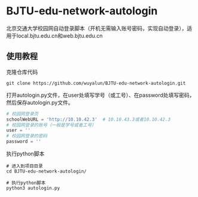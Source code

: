 # BJTU-edu-network-autologin
北京交通大学校园网自动登录脚本（开机无需输入账号密码，实现自动登录），适用于local.bjtu.edu.cn和web.bjtu.edu.cn



## 使用教程

克隆仓库代码

```shell
git clone https://github.com/wuyalun/BJTU-edu-network-autologin.git
```

打开autologin.py文件，在user处填写学号（或工号）、在password处填写密码，然后保存autologin.py文件。

```python
# 校园网登录页
schoolWebURL = 'http://10.10.42.3'  # 10.10.43.3或者10.10.42.3
# 校园网登录的账号（一般是学号或者工号）
user = ''
# 校园网登录的密码
password = ''
```

执行python脚本

```shell
# 进入到项目目录
cd BJTU-edu-network-autologin/

# 执行python脚本
python3 autologin.py
```


